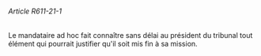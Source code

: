 ###### Article R611-21-1

Le mandataire ad hoc fait connaître sans délai au président du tribunal tout élément qui pourrait justifier qu'il soit mis fin à sa mission.

